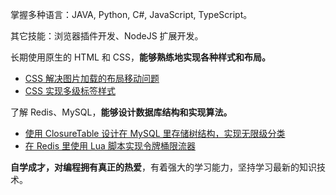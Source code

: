 掌握多种语言：JAVA, Python, C#, JavaScript, TypeScript。

其它技能：浏览器插件开发、NodeJS 扩展开发。

长期使用原生的 HTML 和 CSS，**能够熟练地实现各种样式和布局。**
  - [CSS 解决图片加载的布局移动问题](https://blog.kaciras.com/article/15/preventing-content-reflow-from-lazy-loaded-images-by-pure-css)
  - [CSS 实现多级标签样式](https://blog.kaciras.com/article/5/implement-multi-level-label-styles-by-CSS)

了解 Redis、MySQL，**能够设计数据库结构和实现算法。**
  - [使用 ClosureTable 设计在 MySQL 里存储树结构，实现无限级分类](https://blog.kaciras.com/article/6/store-tree-in-database)
  - [在 Redis 里使用 Lua 脚本实现令牌桶限流器](https://blog.kaciras.com/article/13/implement-token-bucket-with-redis-and-lua)
  
**自学成才，对编程拥有真正的热爱**，有着强大的学习能力，坚持学习最新的知识技术。
